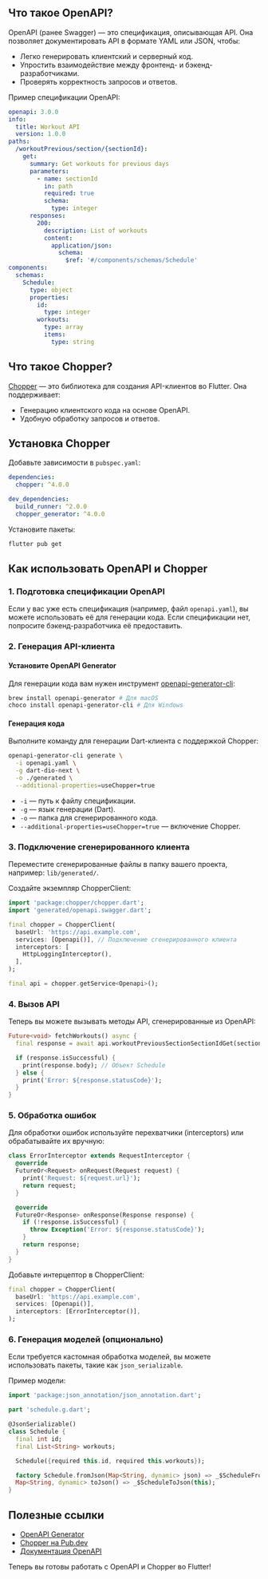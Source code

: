 
## Что такое OpenAPI?

OpenAPI (ранее Swagger) — это спецификация, описывающая API. Она позволяет документировать API в формате YAML или JSON, чтобы:

- Легко генерировать клиентский и серверный код.
- Упростить взаимодействие между фронтенд- и бэкенд-разработчиками.
- Проверять корректность запросов и ответов.

Пример спецификации OpenAPI:

```yaml
openapi: 3.0.0
info:
  title: Workout API
  version: 1.0.0
paths:
  /workoutPrevious/section/{sectionId}:
    get:
      summary: Get workouts for previous days
      parameters:
        - name: sectionId
          in: path
          required: true
          schema:
            type: integer
      responses:
        200:
          description: List of workouts
          content:
            application/json:
              schema:
                $ref: '#/components/schemas/Schedule'
components:
  schemas:
    Schedule:
      type: object
      properties:
        id:
          type: integer
        workouts:
          type: array
          items:
            type: string
```

## Что такое Chopper?

[Chopper](https://pub.dev/packages/chopper) — это библиотека для создания API-клиентов во Flutter. Она поддерживает:

- Генерацию клиентского кода на основе OpenAPI.
- Удобную обработку запросов и ответов.

## Установка Chopper

Добавьте зависимости в `pubspec.yaml`:

```yaml
dependencies:
  chopper: ^4.0.0

dev_dependencies:
  build_runner: ^2.0.0
  chopper_generator: ^4.0.0
```

Установите пакеты:

```bash
flutter pub get
```

## Как использовать OpenAPI и Chopper

### 1. Подготовка спецификации OpenAPI

Если у вас уже есть спецификация (например, файл `openapi.yaml`), вы можете использовать её для генерации кода. Если спецификации нет, попросите бэкенд-разработчика её предоставить.

### 2. Генерация API-клиента

#### Установите OpenAPI Generator

Для генерации кода вам нужен инструмент [openapi-generator-cli](https://openapi-generator.tech/):

```bash
brew install openapi-generator # Для macOS
choco install openapi-generator-cli # Для Windows
```

#### Генерация кода

Выполните команду для генерации Dart-клиента с поддержкой Chopper:

```bash
openapi-generator-cli generate \
  -i openapi.yaml \
  -g dart-dio-next \
  -o ./generated \
  --additional-properties=useChopper=true
```

- `-i` — путь к файлу спецификации.
- `-g` — язык генерации (Dart).
- `-o` — папка для сгенерированного кода.
- `--additional-properties=useChopper=true` — включение Chopper.

### 3. Подключение сгенерированного клиента

Переместите сгенерированные файлы в папку вашего проекта, например: `lib/generated/`.

Создайте экземпляр ChopperClient:

```dart
import 'package:chopper/chopper.dart';
import 'generated/openapi.swagger.dart';

final chopper = ChopperClient(
  baseUrl: 'https://api.example.com',
  services: [Openapi()], // Подключение сгенерированного клиента
  interceptors: [
    HttpLoggingInterceptor(),
  ],
);

final api = chopper.getService<Openapi>();
```

### 4. Вызов API

Теперь вы можете вызывать методы API, сгенерированные из OpenAPI:

```dart
Future<void> fetchWorkouts() async {
  final response = await api.workoutPreviousSectionSectionIdGet(sectionId: 1);

  if (response.isSuccessful) {
    print(response.body); // Объект Schedule
  } else {
    print('Error: ${response.statusCode}');
  }
}
```

### 5. Обработка ошибок

Для обработки ошибок используйте перехватчики (interceptors) или обрабатывайте их вручную:

```dart
class ErrorInterceptor extends RequestInterceptor {
  @override
  FutureOr<Request> onRequest(Request request) {
    print('Request: ${request.url}');
    return request;
  }

  @override
  FutureOr<Response> onResponse(Response response) {
    if (!response.isSuccessful) {
      throw Exception('Error: ${response.statusCode}');
    }
    return response;
  }
}
```

Добавьте интерцептор в ChopperClient:

```dart
final chopper = ChopperClient(
  baseUrl: 'https://api.example.com',
  services: [Openapi()],
  interceptors: [ErrorInterceptor()],
);
```

### 6. Генерация моделей (опционально)

Если требуется кастомная обработка моделей, вы можете использовать пакеты, такие как `json_serializable`.

Пример модели:

```dart
import 'package:json_annotation/json_annotation.dart';

part 'schedule.g.dart';

@JsonSerializable()
class Schedule {
  final int id;
  final List<String> workouts;

  Schedule({required this.id, required this.workouts});

  factory Schedule.fromJson(Map<String, dynamic> json) => _$ScheduleFromJson(json);
  Map<String, dynamic> toJson() => _$ScheduleToJson(this);
}
```

## Полезные ссылки

- [OpenAPI Generator](https://openapi-generator.tech/)
- [Chopper на Pub.dev](https://pub.dev/packages/chopper)
- [Документация OpenAPI](https://swagger.io/specification/)

Теперь вы готовы работать с OpenAPI и Chopper во Flutter!



